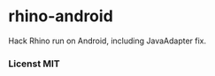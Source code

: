 rhino-android
=============

Hack Rhino run on Android, including JavaAdapter fix.


### Licenst MIT
